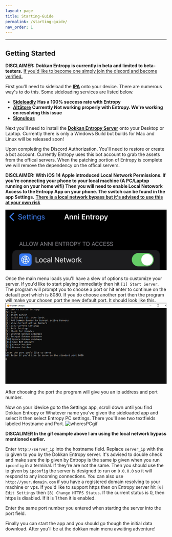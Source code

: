 ```yaml
---
layout: page
title: Starting-Guide
permalink: /starting-guide/
nav_order: 1
---
```


---

## **Getting Started**

**DISCLAIMER: Dokkan Entropy is currently in beta and limited to beta-testers.**
[If you'd like to become one simply join the discord and become verified.](https://discord.gg/3j9PpUgPFJ)

First you'll need to sideload the [**IPA**](https://discord.com/channels/961349987059531928/962947129935024128/994886846146428988) onto your device. There are numerous way's to do this. Some sideloading services are listed below.
 - [**Sideloadly**](https://sideloadly.io/) **Has a 100% success rate with Entropy**
 - [**AltStore**](https://altstore.io/) **Currently Not working properly with Entropy. We're working on resolving this issue**
 - [**Signulous**](https://www.signulous.com/)

Next you'll need to install the [**Dokkan Entropy Server**](https://discord.com/channels/961349987059531928/962947129935024128/994886846146428988) onto your Desktop or Laptop. Currently there is only a Windows Build but builds for Mac and Linux will be released soon!

Upon completing the Discord Authorization. You'll need to restore or create a bot account. Currently Entropy uses this bot account to grab the assets from the offical servers. When the patching portion of Entropy is complete we will remove the dependency on the offical servers.


**DISCLAIMER: With iOS 14 Apple introduced Local Network Permissions. If you're connecting your phone to your local machine (A PC/Laptop running on your home wifi) Then you will need to enable Local Netowork Access to the Entropy App on your phone. The switch can be found in the app Settings.**
[**There is a local network bypass but it's advised to use this at your own risk**](./lnbypass/)

![**localnetoworkpng](/imgs/LocalNetwork.png)

Once the main menu loads you'll have a slew of options to customize your server. If you'd like to start playing immediatly then hit `[1] Start Server`. The program will prompt you to choose a port or hit enter to continue on the default port which is 8080. If you do choose another port then the program will make your chosen port the new default port. It should look like this.
!["Entropy Server Port Question"](/imgs/PortQuestion.png)

After choosing the port the program will give you an ip address and port number.

Now on your idevice go to the Settings app, scroll down until you find Dokkan Entropy or Whatever name you've given the sideloaded app and select it then select Entropy PC settings. There you'll see two textfields labeled Hostname and Port.
![wheresPCgif](/imgs/wheresPC.gif)


**DISCALIMER In the gif example above I am using the local network bypass mentioned earlier.**

Enter `http://server_ip` into the hostname field. Replace `server_ip` with the ip given to you by the Dokkan Entropy server. It's advised to double check and make sure the ip given by Entropy is the same ip given when you run `ipconfig` in a terminal. If they're are not the same. Then you should use the ip given by `ipconfig` the server is designed to run on `0.0.0.0` so it will respond to any incoming connections. You can also use `http://your.domain.com` if you have a registered domain resolving to your machine or vps. If you'd like to support https then on Entropy server hit `[6] Edit Settings`
then `[8] Change HTTPS Status`. If the current status is 0, then https is disabled. If it is 1 then it is enabled.

Enter the same port number you entered when starting the server into the port field.

Finally you can start the app and you should go though the initial data download. After you'll be at the dokkan main menu awaiting adventure!


